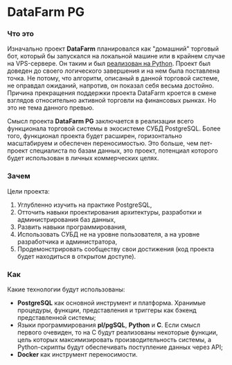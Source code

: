 # DataFarm PG

### Что это

Изначально проект <b>DataFarm</b> планировался как "домашний" торговый бот, который бы запускался на локальной машине или в крайнем случае на VPS-сервере. Он таким и был [реализован на Python](https://github.com/Jardinesdelareina/datafarm). Проект был доведен до своего логического завершения и на нем была поставлена точка. Не потому, что алгоритм, описаный в данной торговой системе, не оправдал ожиданий, напротив, он показал себя весьма достойно. Причина прекращения поддержки проекта DataFarm кроется в смене взглядов относительно активной торговли на финансовых рынках. Но это не тема данного превью.

Смысл проекта <b>DataFarm PG</b> заключается в реализации всего функционала торговой системы в экосистеме СУБД PostgreSQL. Более того, функционал проекта будет расширен, горизонтально масштабируем и обеспечен переносимостью. Это больше, чем пет-проект специалиста по базам данных, это проект, потенциал которого будет использован в личных коммерческих целях. 


### Зачем

Цели проекта:
1. Углубленно изучить на практике PostgreSQL, 
2. Отточить навыки проектирования архитектуры, разработки и администрирования баз данных, 
3. Развить навыки программирования, 
4. Использовать СУБД не на уровне пользователя, а на уровне разработчика и администратора, 
5. Продемонстрировать сообществу свои достижения (код проекта будет находиться в открытом доступе).


### Как

Какие технологии будут использованы:
* <b>PostgreSQL</b> как основной инструмент и платформа. Хранимые процедуры, функции, представления и триггеры как бэкенд представленной системы;
* Языки программирования <b>pl/pgSQL</b>, <b>Python</b> и <b>C</b>. Если смысл первого очевиден, то на C будут реализованы некоторые функции, цель которых максимизировать производительность системы, а Python-скрипты будут обеспечивать поступление данных через API;
* <b>Docker</b> как инструмент переносимости. 